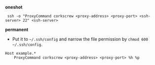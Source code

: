 **oneshot**

```shell
 ssh -o "ProxyCommand corkscrew <proxy-address> <proxy-port> <ssh-server> 22" <ssh-server>
```


**permanent**

- Put it to `~/.ssh/config` and narrow the file permission by `chmod 600 ~/.ssh/config`.

```
Host example.*
    ProxyCommand corkscrew <proxy-address> <proxy-port> %h %p
```
